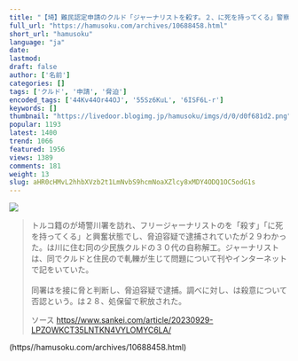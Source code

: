 ```yaml
---
title: "【埼】難民認定申請のクルド「ジャーナリストを殺す。２、に死を持ってくる」警察署で脅迫して逮捕→謎ので釈放される"
full_url: "https://hamusoku.com/archives/10688458.html"
short_url: "hamusoku"
language: "ja"
date: 
lastmod: 
draft: false
author: ['名前']
categories: []
tags: ['クルド', '申請', '脅迫']
encoded_tags: ['44Kv44Or44OJ', '55Sz6KuL', '6ISF6L-r']
keywords: []
thumbnail: "https://livedoor.blogimg.jp/hamusoku/imgs/d/0/d0f681d2.png"
popular: 1193
latest: 1400
trend: 1066
featured: 1956
views: 1389
comments: 181
weight: 13
slug: aHR0cHMvL2hhbXVzb2t1LmNvbS9hcmNoaXZlcy8xMDY4ODQ1OC5odG1s
---
```


![](https://livedoor.blogimg.jp/hamusoku/imgs/d/0/d0f681d2.png)

<blockquote><p></p><p>トルコ籍のが埼警川署を訪れ、フリージャーナリストのを「殺す」「に死を持ってくる」と興奮状態でし、脅迫容疑で逮捕されていたが２９わかった。は川に住む同の少民族クルドの３０代の自称解工。ジャーナリストは、同でクルドと住民ので軋轢が生じて問題について刊やインターネットで記をいていた。<br> <br> 同署はを接に脅と判断し、脅迫容疑で逮捕。調べに対し、は殺意について否認という。は２８、処保留で釈放された。<br></p>ソース <a href='https//www.sankei.com/article/20230929-LPZOWKCT35LNTKN4VYLOMYC6LA/' target='blank'>https//www.sankei.com/article/20230929-LPZOWKCT35LNTKN4VYLOMYC6LA/</a></blockquote>

(https//hamusoku.com/archives/10688458.html)
